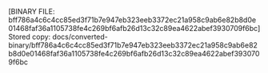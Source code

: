 [BINARY FILE: bff786a4c6c4cc85ed3f71b7e947eb323eeb3372ec21a958c9ab6e82b8d0e01468faf36a1105738fe4c269bf6afb26d13c32c89ea4622abef3930709f6bc]
Stored copy: docs/converted-binary/bff786a4c6c4cc85ed3f71b7e947eb323eeb3372ec21a958c9ab6e82b8d0e01468faf36a1105738fe4c269bf6afb26d13c32c89ea4622abef3930709f6bc
